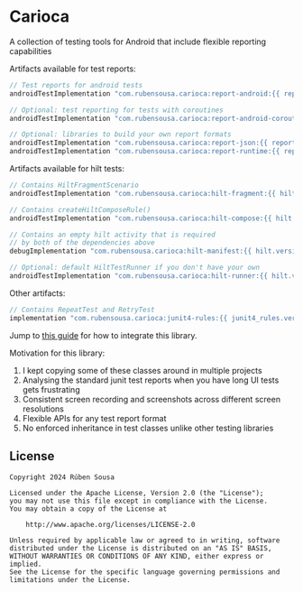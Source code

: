 # Carioca

A collection of testing tools for Android that include flexible reporting capabilities

Artifacts available for test reports:

```groovy
// Test reports for android tests
androidTestImplementation "com.rubensousa.carioca:report-android:{{ report.version }}"

// Optional: test reporting for tests with coroutines
androidTestImplementation "com.rubensousa.carioca:report-android-coroutines:{{ report.version }}"

// Optional: libraries to build your own report formats
androidTestImplementation "com.rubensousa.carioca:report-json:{{ report.version }}"
androidTestImplementation "com.rubensousa.carioca:report-runtime:{{ report.version }}"
```

Artifacts available for hilt tests:

```groovy
// Contains HiltFragmentScenario
androidTestImplementation "com.rubensousa.carioca:hilt-fragment:{{ hilt.version }}"

// Contains createHiltComposeRule()
androidTestImplementation "com.rubensousa.carioca:hilt-compose:{{ hilt.version }}"

// Contains an empty hilt activity that is required 
// by both of the dependencies above
debugImplementation "com.rubensousa.carioca:hilt-manifest:{{ hilt.version }}"

// Optional: default HiltTestRunner if you don't have your own
androidTestImplementation "com.rubensousa.carioca:hilt-runner:{{ hilt.version }}"
```

Other artifacts:

```groovy
// Contains RepeatTest and RetryTest
implementation "com.rubensousa.carioca:junit4-rules:{{ junit4_rules.version }}"
```

Jump to [this guide](test-reports-android.md) for how to integrate this library.


Motivation for this library:

1. I kept copying some of these classes around in multiple projects
2. Analysing the standard junit test reports when you have long UI tests gets frustrating
3. Consistent screen recording and screenshots across different screen resolutions
4. Flexible APIs for any test report format
5. No enforced inheritance in test classes unlike other testing libraries


## License

    Copyright 2024 Rúben Sousa
    
    Licensed under the Apache License, Version 2.0 (the "License");
    you may not use this file except in compliance with the License.
    You may obtain a copy of the License at
    
        http://www.apache.org/licenses/LICENSE-2.0
    
    Unless required by applicable law or agreed to in writing, software
    distributed under the License is distributed on an "AS IS" BASIS,
    WITHOUT WARRANTIES OR CONDITIONS OF ANY KIND, either express or implied.
    See the License for the specific language governing permissions and
    limitations under the License.
